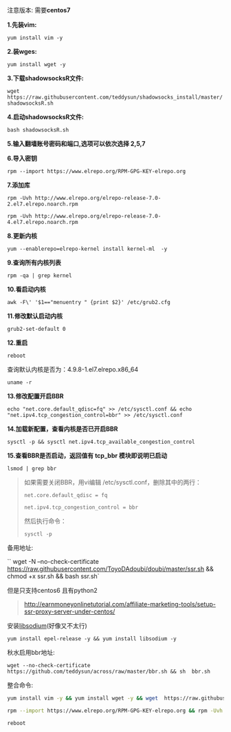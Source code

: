 注意版本: 需要**centos7**

**1.先装vim:**

`yum install vim -y`

**2.装wges:**

`yum install wget -y`

**3.下载shadowsocksR文件:**

`wget https://raw.githubusercontent.com/teddysun/shadowsocks_install/master/shadowsocksR.sh`

**4.启动shadowsocksR文件:**

`bash shadowsocksR.sh`

**5.输入翻墙账号密码和端口,选项可以依次选择 2,5,7**

 

**6.导入密钥**

`rpm --import https://www.elrepo.org/RPM-GPG-KEY-elrepo.org`

**7.添加库**

`rpm -Uvh http://www.elrepo.org/elrepo-release-7.0-2.el7.elrepo.noarch.rpm`

`rpm -Uvh http://www.elrepo.org/elrepo-release-7.0-4.el7.elrepo.noarch.rpm`

**8.更新内核**

`yum --enablerepo=elrepo-kernel install kernel-ml  -y`

**9.查询所有内核列表**

`rpm -qa | grep kernel`

**10.看启动内核**

`awk -F\' '$1=="menuentry " {print $2}' /etc/grub2.cfg`

**11.修改默认启动内核**

`grub2-set-default 0`

**12.重启**

`reboot`

查询默认内核是否为：4.9.8-1.el7.elrepo.x86_64

`uname -r`

**13.修改配置开启BBR**

`echo "net.core.default_qdisc=fq" >> /etc/sysctl.conf && echo "net.ipv4.tcp_congestion_control=bbr" >> /etc/sysctl.conf`

**14.加载新配置，查看内核是否已开启BBR**

`sysctl -p && sysctl net.ipv4.tcp_available_congestion_control`

**15.查看BBR是否启动，返回值有 tcp_bbr 模块即说明已启动**

`lsmod | grep bbr`

> 如果需要关闭BBR，用vi编辑 /etc/sysctl.conf，删除其中的两行：
>
> ```properties
> net.core.default_qdisc = fq
> 
> net.ipv4.tcp_congestion_control = bbr
> ```
>
> 
>
> 然后执行命令：
>
> `sysctl -p`

 备用地址: 

`` wget -N –no-check-certificate https://raw.githubusercontent.com/ToyoDAdoubi/doubi/master/ssr.sh && chmod +x ssr.sh && bash ssr.sh`

但是只支持centos6 且有python2  

> http://earnmoneyonlinetutorial.com/affiliate-marketing-tools/setup-ssr-proxy-server-under-centos/

安装[libsodium](https://github.com/jedisct1/libsodium/releases/download/1.0.18-RELEASE/libsodium-1.0.18.tar.gz)(好像又不太行)

`yum install epel-release -y && yum install libsodium -y`

秋水启用bbr地址:

`wget --no-check-certificate https://github.com/teddysun/across/raw/master/bbr.sh && sh  bbr.sh`

整合命令:

```sh
yum install vim -y && yum install wget -y && wget  https://raw.githubusercontent.com/teddysun/shadowsocks_install/master/shadowsocksR.sh && bash shadowsocksR.sh

rpm --import https://www.elrepo.org/RPM-GPG-KEY-elrepo.org && rpm -Uvh http://www.elrepo.org/elrepo-release-7.0-2.el7.elrepo.noarch.rpm && yum --enablerepo=elrepo-kernel install kernel-ml  -y && rpm -qa | grep kernel && awk -F\' '$1=="menuentry " {print $2}' /etc/grub2.cfg && grub2-set-default 0

reboot
```

